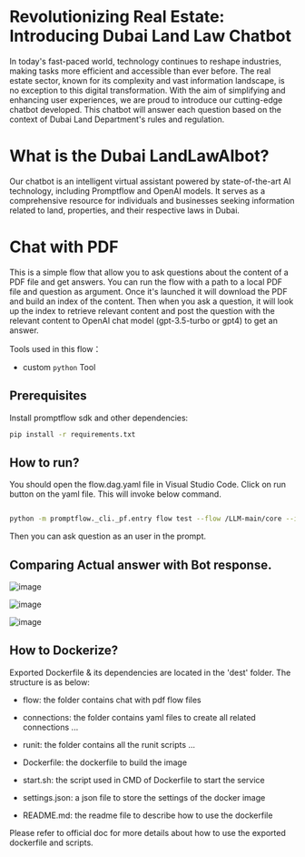 # Revolutionizing Real Estate: Introducing Dubai Land Law Chatbot

In today's fast-paced world, technology continues to reshape industries, making tasks more efficient and accessible than ever before. The real estate sector, known for its complexity and vast information landscape, is no exception to this digital transformation. With the aim of simplifying and enhancing user experiences, we are proud to introduce our cutting-edge chatbot developed. This chatbot will answer each question based on the context of Dubai Land Department's rules and regulation.

# What is the Dubai LandLawAIbot?
Our chatbot is an intelligent virtual assistant powered by state-of-the-art AI technology, including Promptflow and OpenAI models. It serves as a comprehensive resource for individuals and businesses seeking information related to land, properties, and their respective laws in Dubai.

# Chat with PDF

This is a simple flow that allow you to ask questions about the content of a PDF file and get answers.
You can run the flow with a path to a local PDF file and question as argument.
Once it's launched it will download the PDF and build an index of the content. 
Then when you ask a question, it will look up the index to retrieve relevant content and post the question with the relevant content to OpenAI chat model (gpt-3.5-turbo or gpt4) to get an answer.

Tools used in this flow：
- custom `python` Tool

## Prerequisites

Install promptflow sdk and other dependencies:
```bash
pip install -r requirements.txt
```
## How to run?
You should open the flow.dag.yaml file in Visual Studio Code.
Click on run button on the yaml file. This will invoke below command.

```bash

python -m promptflow._cli._pf.entry flow test --flow /LLM-main/core --interactive --user-agent "prompt-flow-extension/1.14.0 (darwin; x64) VSCode/1.86.0"
```

Then you can ask question as an user in the prompt.

## Comparing Actual answer with Bot response.
![image](https://github.com/Tariqueakhtar/LandLawAIBot/assets/44436572/08a9a833-56af-49d6-9eaf-c92f2211101f)

![image](https://github.com/Tariqueakhtar/LandLawAIBot/assets/44436572/2c178a5e-07b0-493a-bfd5-abed4d0b1fc2)

![image](https://github.com/Tariqueakhtar/LandLawAIBot/assets/44436572/4c3e4ab0-bb53-4b49-95db-947b42d5ed5d)

## How to Dockerize?
Exported Dockerfile & its dependencies are located in the 'dest' folder. The structure is as below:

- flow: the folder contains chat with pdf flow files


- connections: the folder contains yaml files to create all related connections
...

- runit: the folder contains all the runit scripts
...

- Dockerfile: the dockerfile to build the image

- start.sh: the script used in CMD of Dockerfile to start the service

- settings.json: a json file to store the settings of the docker image

- README.md: the readme file to describe how to use the dockerfile

Please refer to official doc for more details about how to use the exported dockerfile and scripts.

